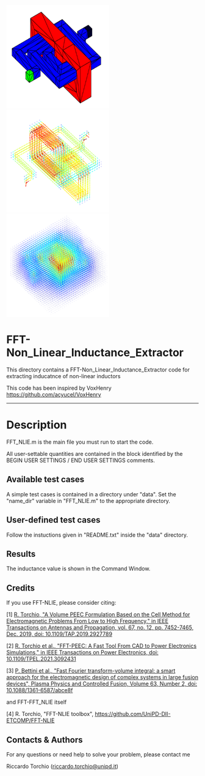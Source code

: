 <img src="ind.PNG" width="270" height="270"><img src="JM.PNG" width="270" height="270"><img src="H.PNG" width="270" height="270">    

# FFT-Non_Linear_Inductance_Extractor 

This directory contains a FFT-Non_Linear_Inductance_Extractor code for extracting inducatnce of non-linear inductors 

This code has been inspired by VoxHenry https://github.com/acyucel/VoxHenry

-------------------------------------------------------------------

# Description
 
FFT_NLIE.m is the main file you must run to start the code. 

All user-settable quantities are contained in the block identified by the 
BEGIN USER SETTINGS / END USER SETTINGS comments.

Available test cases
--------------------
A simple test cases is contained in a directory under "data". 
Set the "name_dir" variable in "FFT_NLIE.m" to the appropriate directory.

User-defined test cases
-----------------------
Follow the instuctions given in "README.txt" inside the "data" directory.

Results
--------------------
The inductance value is shown in the Command Window.  

Credits
--------------------
If you use FFT-NLIE, please consider citing:

 [1] [R. Torchio, "A Volume PEEC Formulation Based on the Cell Method for Electromagnetic Problems From Low to High Frequency," in IEEE Transactions on Antennas and Propagation, vol. 67, no. 12, pp. 7452-7465, Dec. 2019, doi: 10.1109/TAP.2019.2927789](https://ieeexplore.ieee.org/document/8764572)
 
 [2] [R. Torchio et al., "FFT-PEEC: A Fast Tool From CAD to Power Electronics Simulations," in IEEE Transactions on Power Electronics, doi: 10.1109/TPEL.2021.3092431](https://ieeexplore.ieee.org/document/9465649)

 [3] [P. Bettini et al., "Fast Fourier transform-volume integral: a smart approach for the electromagnetic design of complex systems in large fusion devices", Plasma Physics and Controlled Fusion, Volume 63, Number 2, doi: 10.1088/1361-6587/abce8f](https://iopscience.iop.org/article/10.1088/1361-6587/abce8f)
 
 
and FFT-FFT_NLIE itself

 [4] R. Torchio, "FFT-NLIE toolbox", https://github.com/UniPD-DII-ETCOMP/FFT-NLIE
 
Contacts & Authors
-----------------------
For any questions or need help to solve your problem, please contact me

Riccardo Torchio (riccardo.torchio@unipd.it)
